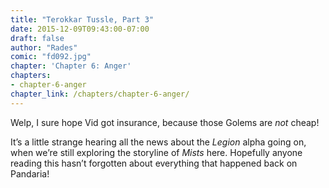 ```yaml
---
title: "Terokkar Tussle, Part 3"
date: 2015-12-09T09:43:00-07:00
draft: false
author: "Rades"
comic: "fd092.jpg"
chapter: 'Chapter 6: Anger'
chapters:
- chapter-6-anger
chapter_link: /chapters/chapter-6-anger/
---
```


Welp, I sure hope Vid got insurance, because those Golems are *not* cheap!


It’s a little strange hearing all the news about the *Legion* alpha going on, when we’re still exploring the storyline of *Mists* here. Hopefully anyone reading this hasn’t forgotten about everything that happened back on Pandaria!


